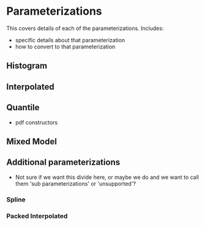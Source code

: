 # Parameterizations

This covers details of each of the parameterizations.
Includes: 
* specific details about that parameterization
* how to convert to that parameterization

## Histogram

## Interpolated

## Quantile

* pdf constructors 

## Mixed Model


## Additional parameterizations

* Not sure if we want this divide here, or maybe we do and we want to call them 'sub parameterizations' or 'unsupported'?

### Spline

### Packed Interpolated